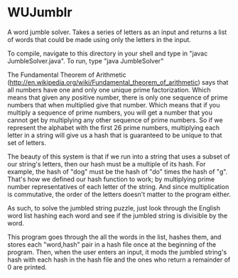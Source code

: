 WUJumblr
========

A word jumble solver.  Takes a series of letters as an input and returns a list of words that could be made 
using only the letters in the input.

To compile, navigate to this directory in your shell and type in "javac JumbleSolver.java".
To run, type "java JumbleSolver"

The Fundamental Theorem of Arithmetic (http://en.wikipedia.org/wiki/Fundamental_theorem_of_arithmetic)
says that all numbers have one and only one unique prime factorization.  Which
means that given any positive number, there is only one sequence of prime numbers that when multiplied give
that number.  Which means that if you multiply a sequence of prime numbers, you will get a number that you cannot 
get by multiplying any other sequence of prime numbers.  So if we represent the alphabet with the first 26 prime numbers,
multiplying each letter in a string will give us a hash that is guaranteed to be unique to that set of letters. 

The beauty of this system is that if we run into a string that uses a subset of our string's letters, then our hash must 
be a multiple of its hash. For example, the hash of "dog" must be the hash of "do" times the hash of "g".  That's how we 
defined our hash function to work; by multiplying prime number representatives of each letter of the string.  And since 
multiplication is commutative, the order of the letters doesn't matter to the program either.

As such, to solve the jumbled string puzzle, just look through the English word list hashing each 
word and see if the jumbled string is divisible by the word.  

This program goes through the all the words in the list, hashes them, and stores each "word,hash" pair in a hash file once at 
the beginning of the program.  Then, when the user enters an input, it mods the jumbled string's hash with each hash
in the hash file and the ones who return a remainder of 0 are printed.